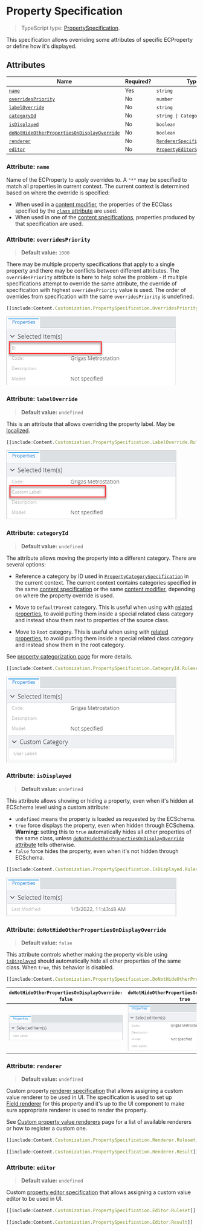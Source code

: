 # Property Specification

> TypeScript type: [PropertySpecification]($presentation-common).

This specification allows overriding some attributes of specific ECProperty or define how it's displayed.

## Attributes

| Name                                                                                                | Required? | Type                                                              | Default     |
| --------------------------------------------------------------------------------------------------- | --------- | ----------------------------------------------------------------- | ----------- |
| [`name`](#attribute-name)                                                                           | Yes       | `string`                                                          |             |
| [`overridesPriority`](#attribute-overridespriority)                                                 | No        | `number`                                                          | `1000`      |
| [`labelOverride`](#attribute-labeloverride)                                                         | No        | `string`                                                          | `undefined` |
| [`categoryId`](#attribute-categoryid)                                                               | No        | `string \| CategoryIdentifier`                                    | `undefined` |
| [`isDisplayed`](#attribute-isdisplayed)                                                             | No        | `boolean`                                                         | `undefined` |
| [`doNotHideOtherPropertiesOnDisplayOverride`](#attribute-donothideotherpropertiesondisplayoverride) | No        | `boolean`                                                         | `false`     |
| [`renderer`](#attribute-renderer)                                                                   | No        | [`RendererSpecification`](./RendererSpecification.md)             | `undefined` |
| [`editor`](#attribute-editor)                                                                       | No        | [`PropertyEditorSpecification`](./PropertyEditorSpecification.md) | `undefined` |

### Attribute: `name`

Name of the ECProperty to apply overrides to. A `"*"` may be specified to match all properties in current context. The current context is determined based on where the override is specified:

- When used in a [content modifier](./ContentModifier.md#attribute-propertyoverrides), the properties of the ECClass specified by the [`class` attribute](./ContentModifier.md#attribute-class) are used.
- When used in one of the [content specifications](./ContentRule.md#attribute-specifications), properties produced by that specification are used.

### Attribute: `overridesPriority`

> **Default value:** `1000`

There may be multiple property specifications that apply to a single property and there may be conflicts between different attributes. The `overridesPriority` attribute is here to help
solve the problem - if multiple specifications attempt to override the same attribute, the override of specification with highest `overridesPriority` value is used. The order of overrides
from specification with the same `overridesPriority` is undefined.

```ts
[[include:Content.Customization.PropertySpecification.OverridesPriority.Ruleset]]
```

![Example of using a "overrides priority" attribute](./media/propertyspecification-with-overridespriority-attribute.png)

### Attribute: `labelOverride`

> **Default value:** `undefined`

This is an attribute that allows overriding the property label. May be [localized](../Advanced/Localization.md).

```ts
[[include:Content.Customization.PropertySpecification.LabelOverride.Ruleset]]
```

![Example of using a "label override" attribute](./media/propertyspecification-with-labeloverride-attribute.png)

### Attribute: `categoryId`

> **Default value:** `undefined`

The attribute allows moving the property into a different category. There are several options:

- Reference a category by ID used in [`PropertyCategorySpecification`](./PropertyCategorySpecification.md) in the current context.
  The current context contains categories specified in the same [content specification](./index.md#specifications) or the same
  [content modifier](./ContentModifier.md), depending on where the property override is used.

- Move to `DefaultParent` category. This is useful when using with [related properties](./RelatedPropertiesSpecification.md), to
  avoid putting them inside a special related class category and instead show them next to properties of the source class.

- Move to `Root` category. This is useful when using with [related properties](./RelatedPropertiesSpecification.md), to
  avoid putting them inside a special related class category and instead show them in the root category.

See [property categorization page](./PropertyCategorization.md) for more details.

```ts
[[include:Content.Customization.PropertySpecification.CategoryId.Ruleset]]
```

![Example of using a "category id" attribute](./media/propertyspecification-with-categoryid-attribute.png)

### Attribute: `isDisplayed`

> **Default value:** `undefined`

This attribute allows showing or hiding a property, even when it's hidden at ECSchema level using a custom attribute:

- `undefined` means the property is loaded as requested by the ECSchema.
- `true` force displays the property, even when hidden through ECSchema. **Warning:** setting this to `true` automatically
  hides all other properties of the same class, unless [`doNotHideOtherPropertiesOnDisplayOverride` attribute](#attribute-donothideotherpropertiesondisplayoverride)
  tells otherwise.
- `false` force hides the property, even when it's not hidden through ECSchema.

```ts
[[include:Content.Customization.PropertySpecification.IsDisplayed.Ruleset]]
```

![Example of using a "is displayed" attribute](./media/propertyspecification-with-isdisplayed-attribute.png)

### Attribute: `doNotHideOtherPropertiesOnDisplayOverride`

> **Default value:** `false`

This attribute controls whether making the property visible using [`isDisplayed`](#attribute-isdisplayed) should automatically hide all other properties of the same class. When `true`, this behavior is disabled.

```ts
[[include:Content.Customization.PropertySpecification.DoNotHideOtherPropertiesOnDisplayOverride.Ruleset]]
```

| `doNotHideOtherPropertiesOnDisplayOverride: false`                                                                                                                                                | `doNotHideOtherPropertiesOnDisplayOverride: true`                                                                                                                                               |
| ------------------------------------------------------------------------------------------------------------------------------------------------------------------------------------------------- | ----------------------------------------------------------------------------------------------------------------------------------------------------------------------------------------------- |
| ![Example of using "do not hide other properties on display override" attribute set to "false"](./media/propertyspecification-with-donothideotherpropertiesondisplayoverride-attribute-false.png) | ![Example of using "do not hide other properties on display override" attribute set to "true"](./media/propertyspecification-with-donothideotherpropertiesondisplayoverride-attribute-true.png) |

### Attribute: `renderer`

> **Default value:** `undefined`

Custom property [renderer specification](./RendererSpecification.md) that allows assigning a custom value renderer to be used in UI. The
specification is used to set up [Field.renderer]($presentation-common) for this property and it's up to the UI component to make sure
appropriate renderer is used to render the property.

See [Custom property value renderers](../Customization/PropertyValueRenderers.md) page for a list of available renderers or how to register a custom one.

```ts
[[include:Content.Customization.PropertySpecification.Renderer.Ruleset]]
```

```ts
[[include:Content.Customization.PropertySpecification.Renderer.Result]]
```

### Attribute: `editor`

> **Default value:** `undefined`

Custom [property editor specification](./PropertyEditorSpecification) that allows assigning a custom value editor
to be used in UI.

```ts
[[include:Content.Customization.PropertySpecification.Editor.Ruleset]]
```

```ts
[[include:Content.Customization.PropertySpecification.Editor.Result]]
```
